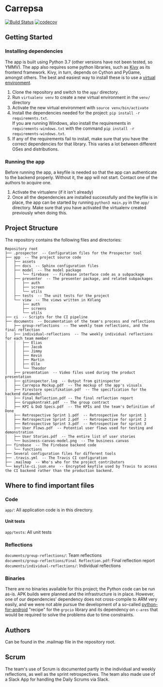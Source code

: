 # Carrepsa
[![Build Status](https://travis-ci.com/pilino1234/DAT256.svg?token=XyHcbxehB8TtpGq4DuFW&branch=dev)](https://travis-ci.com/pilino1234/DAT256) [![codecov](https://codecov.io/gh/pilino1234/DAT256/branch/dev/graph/badge.svg?token=yX3pyaI7TF)](https://codecov.io/gh/pilino1234/DAT256)

## Getting Started
### Installing dependencies
The app is built using Python 3.7 (other versions have not been tested, so YMMV).
The app also requires some python libraries, such as [Kivy](https://github.com/kivy/kivy) as its frontend framework. Kivy, in turn, depends on Cython and PyGame, amongst others. The best and easiest way to install these is to use a [virtual environment](https://virtualenv.pypa.io/en/latest/).

1. Clone the repository and switch to the `app/` directory.
1. Run `virtualenv venv` to create a new virtual environment in the `venv/` directory
1. Activate the new virtual environment with `source venv/bin/activate`
1. Install the dependencies needed for the project: `pip install -r requirements.txt`.  
If you are running Windows, also install the requirements in `requirements-windows.txt` with the command `pip install -r requirements-windows.txt`.
1. If any of the requirements fail to install, make sure that you have the correct dependencies for that library. This varies a lot between different OSes and distributions.

### Running the app
Before running the app, a keyfile is needed so that the app can authenticate to the backend properly. Without it, the app will not start. Contact one of the authors to acquire one.

1. Activate the virtualenv (if it isn't already)
1. Once all the dependencies are installed successfully and the keyfile is in place, the app can be started by running `python3 main.py` in the `app/` directory. Make sure that you have activated the virtualenv created previously when doing this.

## Project Structure
The repository contains the following files and directories:

```
Repository root
├── .prospector  -- Configuration files for the Prospector tool
├── app  -- The project source code
│   ├── assets
│   ├── docs  -- Sphinx configuration files
│   ├── model  -- The model package
│   │   └── firebase  -- Firebase interface code as a subpackage
│   ├── presenter  -- The presenter package, and related subpackages
│   │   ├── auth
│   │   ├── screen
│   │   └── utils
│   ├── tests  -- The unit tests for the project
│   └── view  -- The views written in KVlang
│       ├── auth
│       ├── screens
│       └── utils
├── ci  -- Scripts for the CI pipeline
├── documents  -- Documentation of the team's process and reflections
│   ├── group-reflections  -- The weekly team reflections, and the final reflection
│   ├── individual-reflections  -- The weekly individual reflections for each team member
│   │   ├── Elias
│   │   ├── Jacob
│   │   ├── Jimmy
│   │   ├── Kevin
│   │   ├── Martin
│   │   ├── Olle
│   │   └── Theodor
│   ├── presentation  -- Video files used during the product presentation
│   ├── gitinspector.log  -- Output from gitinspector
│   ├── Carrepsa Mockup.pdf  -- The mockup of the app's visuals
│   ├── Firestore specifikation.pdf  -- The specification for the backend datamodel
│   ├── Final Reflection.pdf -- The final reflection report
│   ├── Gruppkontrakt.pdf  -- The group contract
│   ├── KPI & DoD Specs.pdf  -- The KPIs and the team's Definition of Done
│   ├── Retrospective Sprint 1.pdf  -- Retrospective for sprint 1
│   ├── Retrospective Sprint 2.pdf  -- Retrospective for sprint 2
│   ├── Retrospective Sprint 3.pdf  -- Retrospective for sprint 3
│   ├── User Flows.pdf  -- Potential user flows used for testing and demonstration
│   ├── User Stories.pdf  -- The entire list of user stories
│   └── business-canvas-model.png  -- The business canvas
├── firebase  -- The Firebase backend code
│   └── functions
├── Several configuration files for different tools
├── .travis.yml  -- The Travis CI configuration
├── .mailmap  -- Who's who for the project contributors
└── keyfile-ci.json.env  -- Encrypted keyfile used by Travis to access the CI backend rather than the production backend.
```

## Where to find important files
### Code
`app/`: All application code is in this directory.

#### Unit tests
`app/tests`: All unit tests

### Reflections
`documents/group-reflections/`: Team reflections  
`documents/group-reflections/Final Reflection.pdf`: Final reflection report  
`documents/individual-reflections/`: Individual reflections

### Binaries
There are no binaries available for this project; the Python code can be run as-is. APK builds were planned and the infrastructure is in place. However, one of our dependencies' dependency does not cross-compile to ARM very easily, and we were not able pursue the development of a so-called [python-for-android](https://github.com/kivy/python-for-android) "recipe" for the `grpcio` library and its dependency on `c-ares` that would be required to solve the problems due to time constraints.

## Authors
Can be found in the .mailmap file in the repository root.

## Scrum
The team's use of Scrum is documented partly in the individual and weekly reflections, as well as the sprint retrospectives. The team also made use of a Slack App for handling the Daily Scrums via Slack.
